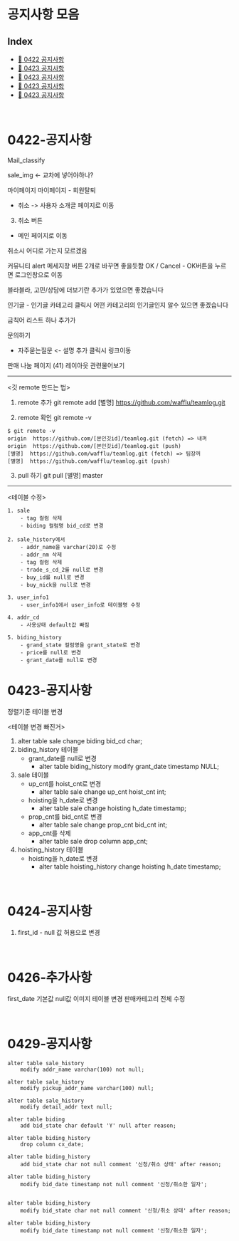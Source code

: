 # 공지사항 모음

## Index

- [:loudspeaker: 0422 공지사항](#0422-공지사항)
- [:loudspeaker: 0423 공지사항](#0423-공지사항)
- [:loudspeaker: 0423 공지사항](#0424-공지사항)
- [:loudspeaker: 0423 공지사항](#0426-공지사항)
- [:loudspeaker: 0423 공지사항](#0429-공지사항)

<br>

# 0422-공지사항

Mail_classify

sale_img <- 교차에 넣어야하나?

마이페이지
마이페이지 - 회원탈퇴

- 취소 -> 사용자 소개글 페이지로 이동

3. 취소 버튼

- 메인 페이지로 이동

취소시 어디로 가는지 모르겠음

커뮤니티
alert 메세지창 버튼 2개로 바꾸면 좋을듯함
OK / Cancel - OK버튼을 누르면 로그인창으로 이동

블라블라, 고민/상담에 더보기란 추가가 있었으면 좋겠습니다

인기글 - 인기글 카테고리 클릭시 어떤 카테고리의 인기글인지 알수 있으면 좋겠습니다

금칙어 리스트 하나 추가가

문의하기

- 자주묻는질문 <- 설명 추가 클릭시 링크이동

판매 나눔 페이지 (41)
레이아웃 관련물어보기

---

<깃 remote 만드는 법>

1. remote 추가
   git remote add [별명] https://github.com/wafflu/teamlog.git

2. remote 확인
   git remote -v

```
$ git remote -v
origin  https://github.com/[본인깃id]/teamlog.git (fetch) => 내꺼
origin  https://github.com/[본인깃id]/teamlog.git (push)
[별명]  https://github.com/wafflu/teamlog.git (fetch) => 팀장꺼
[별명]  https://github.com/wafflu/teamlog.git (push)
```

3. pull 하기
   git pull [별명] master

---

<테이블 수정>

    1. sale
    	- tag 컬럼 삭제
    	- biding 컬럼명 bid_cd로 변경

    2. sale_history에서
    	- addr_name을 varchar(20)로 수정
    	- addr_nm 삭제
    	- tag 컬럼 삭제
    	- trade_s_cd_2를 null로 변경
    	- buy_id를 null로 변경
    	- buy_nick을 null로 변경

    3. user_info1
    	- user_info1에서 user_info로 테이블명 수정

    4. addr_cd
    	- 사용상태 default값 빠짐

    5. biding_history
    	- grand_state 컬럼명을 grant_state로 변경
    	- price를 null로 변경
    	- grant_date를 null로 변경

# 0423-공지사항

정렬기준 테이블 변경

<테이블 변경 빠진거>

1. alter table sale change biding bid_cd char;
2. biding_history 테이블
   - grant_date를 null로 변경
     - alter table biding_history modify grant_date timestamp NULL;
3. sale 테이블
   - up_cnt를 hoist_cnt로 변경
     - alter table sale change up_cnt hoist_cnt int;
   - hoisting을 h_date로 변경
     - alter table sale change hoisting h_date timestamp;
   - prop_cnt를 bid_cnt로 변경
     - alter table sale change prop_cnt bid_cnt int;
   - app_cnt를 삭제
     - alter table sale drop column app_cnt;
4. hoisting_history 테이블
   - hoisting을 h_date로 변경
     - alter table hoisting_history change hoisting h_date timestamp;

<br>

# 0424-공지사항

1. first_id - null 값 허용으로 변경

<br>

# 0426-추가사항

first_date 기본값 null값
이미지 테이블 변경
판매카테고리 전체 수정

<br>

# 0429-공지사항

```
alter table sale_history
    modify addr_name varchar(100) not null;

alter table sale_history
    modify pickup_addr_name varchar(100) null;

alter table sale_history
    modify detail_addr text null;

alter table biding
    add bid_state char default 'Y' null after reason;

alter table biding_history
    drop column cx_date;

alter table biding_history
    add bid_state char not null comment '신청/취소 상태' after reason;

alter table biding_history
    modify bid_date timestamp not null comment '신청/취소한 일자';


alter table biding_history
    modify bid_state char not null comment '신청/취소 상태' after reason;

alter table biding_history
    modify bid_date timestamp not null comment '신청/취소한 일자';
```
